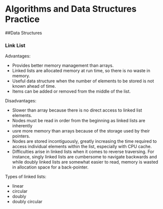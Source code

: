 # Algorithms and Data Structures Practice

##Data Structures
### Link List
Advantages:
* Provides better memory management than arrays.
* Linked lists are allocated memory at run time, so there is no waste in memory.
* Useful data structure when the number of elements to be stored is not known ahead of time.
* Items can be added or removed from the middle of the list.

Disadvantages:
* Slower than array because there is no direct access to linked list elements.
* Nodes must be read in order from the beginning as linked lists are inherently
* usre more memory than arrays because of the storage used by their pointers.
* Nodes are stored incontiguously, greatly increasing the time required to access individual elements within the list, especially with CPU cache.
* Difficulties arise in linked lists when it comes to reverse traversing. For instance, singly linked lists are cumbersome to navigate backwards and while doubly linked lists are somewhat easier to read, memory is wasted in allocation space for a back-pointer.

Types of linked lists:
* linear
* circular
* doubly
* doubly circular

